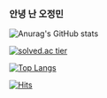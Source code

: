 ### 안녕 난 오정민
![Anurag's GitHub stats](https://github-readme-stats.vercel.app/api?username=ojingjing&show_icons=true&theme=solarized-light)

[![solved.ac tier](http://mazassumnida.wtf/api/generate_badge?boj=wlddj14)](https://solved.ac/wlddj14)

[![Top Langs](https://github-readme-stats.vercel.app/api/top-langs/?username=ojingjing&layout=compact)](https://github.com/ojingjing/github-readme-stats)

[![Hits](https://hits.seeyoufarm.com/api/count/incr/badge.svg?url=https%3A%2F%2Fgithub.com%2Fojingjing&count_bg=%23EECCCC&title_bg=%238CC1EC&icon=counter-strike.svg&icon_color=%233C476B&title=hits&edge_flat=false)](https://hits.seeyoufarm.com)

<!--
**ojingjing/ojingjing** is a ✨ _special_ ✨ repository because its `README.md` (this file) appears on your GitHub profile.

Here are some ideas to get you started:

- 🔭 I’m currently working on ...
- 🌱 I’m currently learning ...
- 👯 I’m looking to collaborate on ...
- 🤔 I’m looking for help with ...
- 💬 Ask me about ...
- 📫 How to reach me: ...
- 😄 Pronouns: ...
- ⚡ Fun fact: ...
-->
